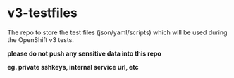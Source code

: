 # v3-testfiles
The repo to store the test files (json/yaml/scripts) which will be used during the OpenShift v3 tests.

**please do not push any sensitive data into this repo** 

**eg. private sshkeys, internal service url, etc**
